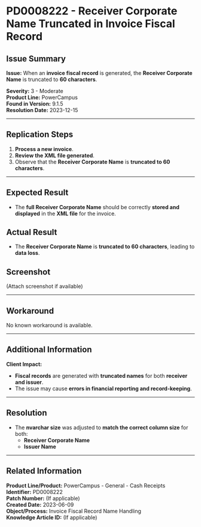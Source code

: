 # PD0008222 - Receiver Corporate Name Truncated in Invoice Fiscal Record

## Issue Summary
**Issue:** When an **invoice fiscal record** is generated, the **Receiver Corporate Name** is truncated to **60 characters**.

**Severity:** 3 - Moderate  
**Product Line:** PowerCampus  
**Found in Version:** 9.1.5  
**Resolution Date:** 2023-12-15  

---

## Replication Steps
1. **Process a new invoice**.
2. **Review the XML file generated**.
3. Observe that the **Receiver Corporate Name** is **truncated to 60 characters**.

---

## Expected Result
- The **full Receiver Corporate Name** should be correctly **stored and displayed** in the **XML file** for the invoice.

## Actual Result
- The **Receiver Corporate Name** is **truncated to 60 characters**, leading to **data loss**.

## Screenshot
(Attach screenshot if available)

---

## Workaround
No known workaround is available.

---

## Additional Information
**Client Impact:**
- **Fiscal records** are generated with **truncated names** for both **receiver and issuer**.
- The issue may cause **errors in financial reporting and record-keeping**.

---

## Resolution
- The **nvarchar size** was adjusted to **match the correct column size** for both:
  - **Receiver Corporate Name**
  - **Issuer Name**

---

## Related Information
**Product Line/Product:** PowerCampus - General - Cash Receipts  
**Identifier:** PD0008222  
**Patch Number:** (If applicable)  
**Created Date:** 2023-06-09  
**Object/Process:** Invoice Fiscal Record Name Handling  
**Knowledge Article ID:** (If applicable)

